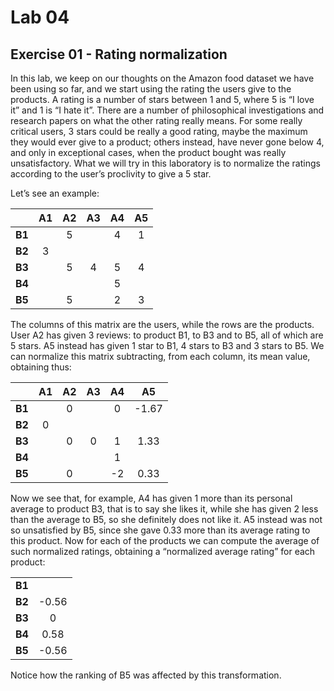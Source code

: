 # Lab 04

## Exercise 01 - Rating normalization

In this lab, we keep on our thoughts on the Amazon food dataset we have been using so far, and we start using the rating the users give to the products. A rating is a number of stars between 1 and 5, where 5 is “I love it” and 1 is “I hate it”. There are a number of philosophical investigations and research papers on what the other rating really means. For some really critical users, 3 stars could be really a good rating, maybe the maximum they would ever give to a product; others instead, have never gone below 4, and only in exceptional cases, when the product bought was really unsatisfactory. What we will try in this laboratory is to normalize the ratings according to the user’s proclivity to give a 5 star.

Let’s see an example:

|        |   A1   |   A2   |   A3   |   A4   |   A5   |
| :----: | :----: | :----: | :----: | :----: | :----: |
| **B1** |        |   5    |        |   4    |   1    |
| **B2** |   3    |        |        |        |        |
| **B3** |        |   5    |   4    |   5    |   4    |
| **B4** |        |        |        |   5    |        |
| **B5** |        |   5    |        |   2    |   3    |

The columns of this matrix are the users, while the rows are the products. User A2 has given 3 reviews: to product B1, to B3 and to B5, all of which are 5 stars. A5 instead has given 1 star to B1, 4 stars to B3 and 3 stars to B5. We can normalize this matrix subtracting, from each column, its mean value, obtaining thus:

|        |   A1   |   A2   |   A3   |   A4   |   A5   |
| :----: | :----: | :----: | :----: | :----: | :----: |
| **B1** |        |   0    |        |   0    | -1.67  |
| **B2** |   0    |        |        |        |        |
| **B3** |        |   0    |   0    |   1    |  1.33  |
| **B4** |        |        |        |   1    |        |
| **B5** |        |   0    |        |  -2    |  0.33  |

Now we see that, for example, A4 has given 1 more than its personal average to product B3, that is to say she likes it, while she has given 2 less than the average to B5, so she definitely does not like it. A5 instead was not so unsatisfied by B5, since she gave 0.33 more than its average rating to this product. Now for each of the products we can compute the average of such normalized ratings, obtaining a “normalized average rating” for each product:

|        |        |
| :----: | :----: |
| **B1** |        |
| **B2** | -0.56  |
| **B3** |  0     |
| **B4** |  0.58  |
| **B5** | -0.56  |

Notice how the ranking of B5 was affected by this transformation.
